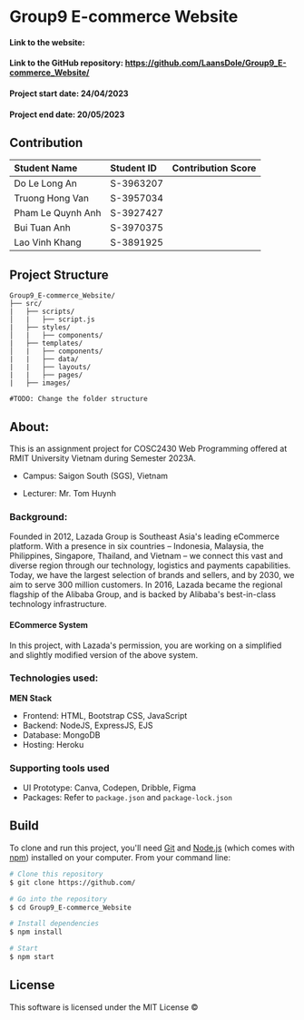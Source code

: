 # Group9 E-commerce Website

#### Link to the website:
#### Link to the GitHub repository: https://github.com/LaansDole/Group9_E-commerce_Website/

#### Project start date: 24/04/2023
#### Project end date: 20/05/2023

## Contribution

| Student Name      | Student ID | Contribution Score |
| :---------------- | :--------- | :----------------: |
| Do Le Long An     | S-3963207  |                    |
| Truong Hong Van   | S-3957034  |                    |
| Pham Le Quynh Anh | S-3927427  |                    |
| Bui Tuan Anh      | S-3970375  |                    |
| Lao Vinh Khang    | S-3891925  |                    |

## Project Structure

```
Group9_E-commerce_Website/
├── src/
|   ├── scripts/
│   |   ├── script.js
|   ├── styles/
│   |   ├── components/
|   ├── templates/
│   |   ├── components/
|   |   ├── data/
|   |   ├── layouts/
|   |   ├── pages/
|   ├── images/

#TODO: Change the folder structure

```


## About:
This is an assignment project for COSC2430 Web Programming offered at RMIT University Vietnam during Semester 2023A.

- Campus: Saigon South (SGS), Vietnam

- Lecturer: Mr. Tom Huynh

### Background: 
Founded in 2012, Lazada Group is Southeast Asia's leading eCommerce platform. With a presence in six countries – Indonesia, Malaysia, the Philippines, Singapore, Thailand, and Vietnam – we connect this vast and diverse region through our technology, logistics and payments capabilities. Today, we have the largest selection of brands and sellers, and by 2030, we aim to serve 300 million customers. In 2016, Lazada became the regional flagship of the Alibaba Group, and is backed by Alibaba's best-in-class technology infrastructure.

#### ECommerce System

In this project, with Lazada's permission, you are working on a simplified and slightly modified version of the above system.

### Technologies used:

**MEN Stack**
- Frontend: HTML, Bootstrap CSS, JavaScript
- Backend: NodeJS, ExpressJS, EJS
- Database: MongoDB
- Hosting: Heroku

### Supporting tools used

- UI Prototype: Canva, Codepen, Dribble, Figma
- Packages: Refer to `package.json` and `package-lock.json`

## Build

To clone and run this project, you'll need [Git](https://git-scm.com) and [Node.js](https://nodejs.org/en/download/) (which comes with [npm](https://npmjs.com)) installed on your computer. From your command line:

```bash
# Clone this repository
$ git clone https://github.com/

# Go into the repository
$ cd Group9_E-commerce_Website

# Install dependencies
$ npm install

# Start
$ npm start
```

## License

This software is licensed under the MIT License ©

